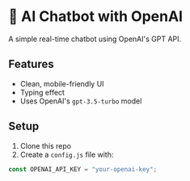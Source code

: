 # 🤖 AI Chatbot with OpenAI

A simple real-time chatbot using OpenAI's GPT API.

## Features
- Clean, mobile-friendly UI
- Typing effect
- Uses OpenAI's `gpt-3.5-turbo` model

## Setup
1. Clone this repo
2. Create a `config.js` file with:
```js
const OPENAI_API_KEY = "your-openai-key";